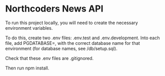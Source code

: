 # Northcoders News API

To run this project locally, you will need to create the necessary environment variables.

To do this, create two .env files: .env.test and .env.development. Into each file, add PGDATABASE=, with the correct database name for that environment (for database names, see /db/setup.sql).

Check that these .env files are .gitignored.

Then run npm install.